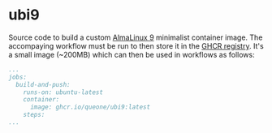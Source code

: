 # ubi9

Source code to build a custom [AlmaLinux 9](https://almalinux.org/) minimalist container image. The accompaying workflow must be run to then store it in the [GHCR registry](https://github.blog/news-insights/product-news/introducing-github-container-registry/). It's a small image (~200MB) which can then be used in workflows as follows: 

```yaml
...
jobs:
  build-and-push:
    runs-on: ubuntu-latest
    container:
      image: ghcr.io/queone/ubi9:latest
    steps:
...
```

